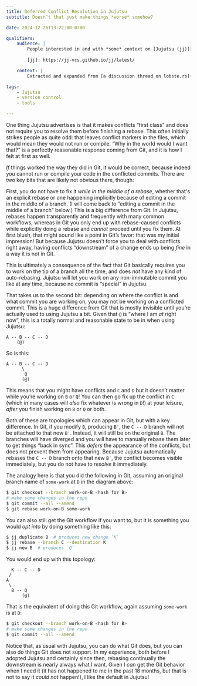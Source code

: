 ```yaml
---
title: Deferred Conflict Resolution in Jujutsu
subtitle: Doesn’t that just make things *worse* somehow?

date: 2024-12-26T13:22:00-0700

qualifiers:
    audience: |
        People interested in and with *some* context on [Jujutsu (jj)][jj]—assumes you are familiar with the idea of rebases in Git and at least vaguely aware of Jujutsu’s differences on that front. (But only vaguely!)
        
        [jj]: https://jj-vcs.github.io/jj/latest/

    context: |
        Extracted and expanded from [a discussion thread on lobste.rs](https://lobste.rs/s/zgs3uo/jujutsu_megamerges_jj_absorb#c_19ghj3).

tags:
    - Jujutsu
    - version control
    - tools

---
```


One thing Jujutsu advertises is that it makes conflicts “first class” and does not require you to resolve them before finishing a rebase. This often initially strikes people as quite odd: that leaves conflict markers in the files, which would mean they would not run or compile. “Why in the world would I want that?” is a perfectly reasonable response coming from Git, and it is how I felt at first as well.

*If* things worked the way they did in Git, it would be correct, because indeed you cannot run or compile your code in the conflicted commits. There are two key bits that are likely not obvious there, though:

First, you do not have to fix it *while in the middle of a rebase*, whether that's an explicit rebase or one happening implicitly because of editing a commit in the middle of a branch. (I will come back to “editing a commit in the middle of a branch” below.) This is a big difference from Git. In Jujutsu, rebases happen transparently and frequently with many common workflows, whereas in Git you only end up with rebase-caused conflicts while explicitly doing a rebase and *cannot* proceed until you fix them. At first blush, that might sound like a point in Git’s favor: that was my initial impression! But because Jujutsu doesn’t force you to deal with conflicts right away, having conflicts “downstream” of a change ends up being *fine* in a way it is not in Git.

This is ultimately a consequence of the fact that Git basically requires you to work on the tip of a branch all the time, and does *not* have any kind of auto-rebasing. Jujutsu will let you work on any non-immutable commit you like at any time, because no commit is “special” in Jujutsu.

That takes us to the second bit: depending on where the conflict is and what commit you are working on, you may not be working on a conflicted commit. This is a huge difference from Git that is mostly invisible until you’re actually used to using Jujutsu a bit. Given that `@` is “where I am *at* right now”, this is a totally normal and reasonable state to be in when using Jujutsu:

```
A -- B -- C -- D
    (@)
```

So is this:

```
A -- B -- C -- D
      \
       Q
      (@)
```

This means that you might have conflicts and `C` and `D` but it doesn’t matter while you’re working on `B` or `Q`! You can then go fix up the conflict in `C` (which in many cases will *also* fix whatever is wrong in `D`!) at your leisure, *after* you finish working on `B` or `Q` or both.

Both of these are topologies which can appear in Git, but with a key difference. In Git, if you modify `B`, producing `B′`, the `C -- D` branch will not be attached to that new `B′`. Instead, it will still be on the original `B`. The branches will have diverged and you will have to manually rebase them later to get things “back in sync”. This *defers* the appearance of the conflicts, but does not prevent them from appearing. Because Jujutsu automatically rebases the `C -- D` branch onto that new `B′`, the conflict becomes visible immediately, but you do not have to *resolve* it immediately.

The analogy here is that you did the following in Git, assuming an original branch name of `some-work` at `D` in the diagram above:

```sh
$ git checkout --branch work-on-B <hash for B>
# make some changes in the repo
$ git commit --all --amend
$ git rebase work-on-B some-work
```

You can also still get the Git workflow if you want to, but it is something you would *opt into* by doing something like this:

```sh
$ jj duplicate B  # produces new change `K`
$ jj rebase --branch C --destination K
$ jj new B  # produces `Q`
```

You would end up with this topology:

```
  K -- C -- D
 /
A
 \
  B -- Q
      (@)
```

That is the equivalent of doing this Git workflow, again assuming `some-work` is at `D`:

```sh
$ git checkout --branch work-on-B <hash for B>
# make some changes in the repo
$ git commit --all --amend
```

Notice that, as usual with Jujutsu, you can do what Git does, but you can also do things Git does not support. In my experience, both before I adopted Jujutsu and certainly since then, rebasing continually the downstream is nearly always what I want. Given I *can* get the Git behavior when I need it  (it has not happened to me in the past 18 months, but that is not to say it *could not* happen!), I like the default in Jujutsu!

